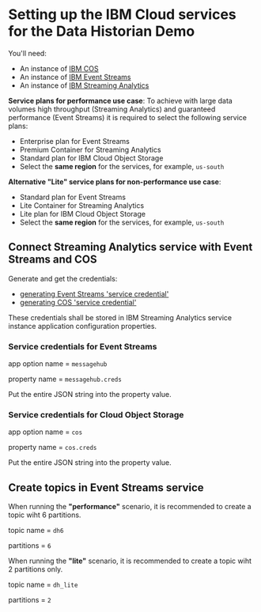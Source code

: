 # Setting up the IBM Cloud services for the Data Historian Demo

You'll need:
  * An instance of [IBM COS](https://console.bluemix.net/docs/services/cloud-object-storage/getting-started.html)
  * An instance of [IBM Event Streams](https://console.bluemix.net/docs/services/EventStreams/index.html#getting_started)
  * An instance of [IBM Streaming Analytics](https://console.bluemix.net/docs/services/StreamingAnalytics/index.html#gettingstarted)

**Service plans for performance use case**:
To achieve with large data volumes high throughput (Streaming Analytics) and guaranteed performance (Event Streams) it is required to select the following service plans:
* Enterprise plan for Event Streams
* Premium Container for Streaming Analytics
* Standard plan for IBM Cloud Object Storage
* Select the **same region** for the services, for example, `us-south` 

**Alternative "Lite" service plans for non-performance use case**:
* Standard plan for Event Streams
* Lite Container for Streaming Analytics
* Lite plan for IBM Cloud Object Storage
* Select the **same region** for the services, for example, `us-south` 

## Connect Streaming Analytics service with Event Streams and COS

Generate and get the credentials:
  * [generating Event Streams 'service credential'](https://console.bluemix.net/docs/services/MessageHub/messagehub127.html#connecting)
  * [generating COS 'service credential'](https://console.bluemix.net/docs/services/cloud-object-storage/iam/service-credentials.html)

These credentials shall be stored in IBM Streaming Analytics service instance application configuration properties.

### Service credentials for Event Streams

app option name = `messagehub`

property name = `messagehub.creds`

Put the entire JSON string into the property value.

### Service credentials for Cloud Object Storage

app option name = `cos`

property name = `cos.creds`

Put the entire JSON string into the property value.


## Create topics in Event Streams service

When running the **"performance"** scenario, it is recommended to create a topic wiht 6 partitions.

topic name = `dh6`

partitions = `6`

When running the **"lite"** scenario, it is recommended to create a topic wiht 2 partitions only.

topic name = `dh_lite`

partitions = `2`


